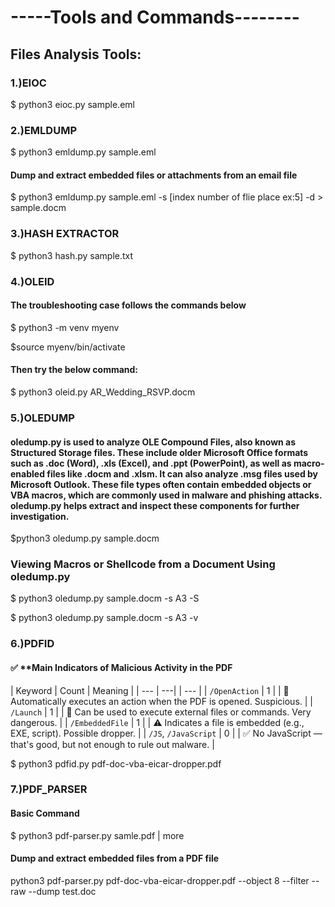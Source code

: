 # -----Tools and Commands-------- 

## Files Analysis Tools:

### 1.)EIOC

 $ python3 eioc.py sample.eml 

### 2.)EMLDUMP

$ python3 emldump.py   sample.eml 

#### Dump and extract embedded files or attachments from an email file

$ python3 emldump.py  sample.eml  -s [index number of  flie place ex:5]  -d > sample.docm


### 3.)HASH EXTRACTOR

$ python3 hash.py  sample.txt 


### 4.)OLEID

#### The troubleshooting case follows the commands below

$ python3 -m venv myenv

$source myenv/bin/activate

#### Then try the below command:

$ python3 oleid.py AR_Wedding_RSVP.docm   



### 5.)OLEDUMP

#### oledump.py is used to analyze OLE Compound Files, also known as Structured Storage files. These include older Microsoft Office formats such as .doc (Word), .xls (Excel), and .ppt (PowerPoint), as well as macro-enabled files like .docm and .xlsm. It can also analyze .msg files used by Microsoft Outlook. These file types often contain embedded objects or VBA macros, which are commonly used in malware and phishing attacks. oledump.py helps extract and inspect these components for further investigation.

$python3  oledump.py  sample.docm 

### Viewing Macros or Shellcode from a Document Using oledump.py

$ python3  oledump.py  sample.docm -s A3 -S

$ python3  oledump.py  sample.docm -s A3 -v


### 6.)PDFID

#### ✅ **Main Indicators of Malicious Activity in the PDF ###

| Keyword                 | Count                        | Meaning |
| ---                     | ---|                          | --- |
| `/OpenAction`           | 1  |                          | 🚨 Automatically executes an action when the PDF is opened. Suspicious. |
| `/Launch`               | 1  |                          | 🚨 Can be used to execute external files or commands. Very dangerous. |
| `/EmbeddedFile`         | 1  |                          | ⚠️  Indicates a file is embedded (e.g., EXE, script). Possible dropper. |
| `/JS`, `/JavaScript`    | 0  |                         | ✅ No JavaScript — that's good, but not enough to rule out malware. |

$ python3  pdfid.py  pdf-doc-vba-eicar-dropper.pdf 


### 7.)PDF_PARSER

#### Basic Command ###

 $ python3  pdf-parser.py  samle.pdf | more 

#### Dump and extract embedded files from a PDF file ###

 python3  pdf-parser.py  pdf-doc-vba-eicar-dropper.pdf  --object 8 --filter --raw  --dump  test.doc 
